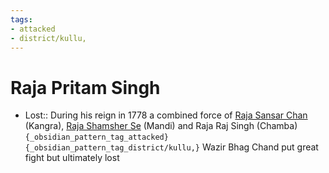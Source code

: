 ```yaml
---
tags:
- attacked
- district/kullu,
---
```

   
# Raja Pritam Singh   
* Lost:: During his reign in 1778 a combined force of [Raja Sansar Chan](/not_created.md) (Kangra), [Raja Shamsher Se](/not_created.md) (Mandi) and Raja Raj Singh (Chamba) `{_obsidian_pattern_tag_attacked}` `{_obsidian_pattern_tag_district/kullu,}` Wazir Bhag Chand put great fight but ultimately lost
